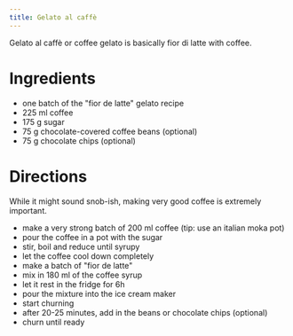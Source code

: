 ```yaml
---
title: Gelato al caffè
---
```


Gelato al caffè or coffee gelato is basically fior di latte with coffee.

# Ingredients

- one batch of the "fior de latte" gelato recipe
- 225 ml coffee
- 175 g sugar
- 75 g chocolate-covered coffee beans (optional)
- 75 g chocolate chips (optional)

# Directions

While it might sound snob-ish, making very good coffee is extremely important.

- make a very strong batch of 200 ml coffee (tip: use an italian moka pot)
- pour the coffee in a pot with the sugar
- stir, boil and reduce until syrupy
- let the coffee cool down completely
- make a batch of "fior de latte"
- mix in 180 ml of the coffee syrup
- let it rest in the fridge for 6h
- pour the mixture into the ice cream maker
- start churning
- after 20-25 minutes, add in the beans or chocolate chips (optional)
- churn until ready
